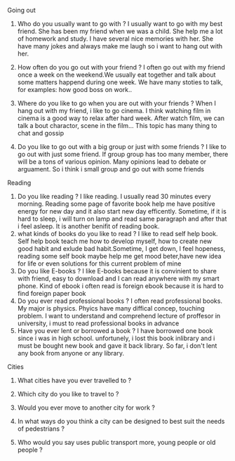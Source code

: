 Going out
1. Who do you usually want to go with ?
I usually want to go with my best friend. She has been my friend when we was a child. She help me a lot of homework and study. I have several nice memories with her. She have many jokes and always make me laugh so i want to hang out with her.
2. How often do you go out with your friend ?
I often go out with my friend once a week on the weekend.We usually eat together and talk about some matters happend during one week. We have many stoties to talk, for examples: how good boss on work..

3. Where do you like to go when you are out with your friends ?
When I hang out with my friend, i like to go cinema. I think watching film in cinema is a good way to relax after hard week. After watch film, we can talk a bout charactor, scene in the film... This topic has many thing to chat and gossip
4. Do you like to go out with a big group or just with some friends ?
I like to go out with just some friend. If group group has too many member, there will be a tons of various opinion. Many opinions lead to debate or arguament. So i think i small group and go out with some friends

Reading
1. Do you like reading ?
I like reading. I usually read 30 minutes every morning. Reading some page of favorite book help me have positive energy for new day and it also start new day efficently. Sometime, if it is hard to sleep, i will turn on lamp and read same paragraph and after that i feel asleep. It is another benifit of reading book.
2. what kinds of books do you like to read ?
I like to read self help book. Self help book teach me how to develop myself, how to create new good habit and exlude bad habit.Sometime, I get down, I feel hopeness, reading some self book maybe help me get mood beter,have new idea for life or even solutions for this current problem of mine
3. Do you like E-books ?
I like E-books because it is convinient to share with friend, easy to download and I can read anywhere with my smart phone. Kind of ebook i often read is foreign ebook because it is hard to find foreign paper book
4. Do you ever read professional books ?
I often read professional books. My major is physics. Phyics have many diffical concep, touching problem. I want to understand and comprehend lecture of proffesor in university, i must to read professional books in advance
5. Have you ever lent or borrowed a book ?
I have borrowed one book since i was in high school. unfortunely, i lost this book inlibrary and i must be bought new book and gave it back library. So far, i don't lent any book from anyone or any library.

Cities
1. What cities have you ever travelled to ?

2. Which city do you like to travel to ?
3. Would you ever move to another city for work ?
4. In what ways do you think a city can be designed to best suit the needs of pedestrians ?
5. Who would you say uses public transport more, young people or old people ?


